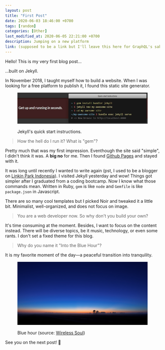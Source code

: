 ```yaml
---
layout: post
title: "First Post"
date: 2020-06-03 18:46:00 +0700
tags: [random]
categories: [Other]
last_modified_at: 2020-06-05 22:21:00 +0700
description: Jumping on a new platform
link: (supposed to be a link but I'll leave this here for GraphQL's sake)
---
```


Hello! This is my very first blog post...

...built on Jekyll.

In November 2018, I taught myself how to build a website. When I was looking for a free platform to publish it, I found this static site generator.

<figure>

  ![Jekyll's quick start instructions.](./jekyll-quick-start.jpg)

  <figcaption>Jekyll's quick start instructions.</figcaption>
</figure>


>How the hell do I run it? What is "gem"?
>

Pretty much that was my first impression. Eventhough the site said "simple", I didn't think it was. A **big no** for me. Then I found [Github Pages](https://pages.github.com/) and stayed with it.

It was long until recently I wanted to write again (pst, I used to be a blogger on [Linkin Park Indonesia](http://lpiblogsite.blogspot.com/)). I visited Jekyll yesterday and wow! Things got simpler after I graduated from a coding bootcamp. Now I know what those commands mean. Written in Ruby, `gem` is like `node` and `Gemfile` is like `package.json` in Javascript.

There are so many cool templates but I picked Noir and tweaked it a little bit. Minimalist, well-organized, and does not focus on image.

>You are a web developer now. So why don't you build your own?
>

It's time consuming at the moment. Besides, I want to focus on the content instead. There will be diverse topics, be it music, technology, or even some rants. I don't set a fixed theme for this blog.

>Why do you name it "Into the Blue Hour"?
>


It is my favorite moment of the day—a peaceful transition into tranquility.

<figure>

  ![Blue hour](./id.pinterest.com.jpg)

  <figcaption>Blue hour (source: <a href="https://wirelesssoul.net/blue-hour-wallpaper-high-definition/" target="_blank" rel="noopener noreferrer">Wireless Soul</a>)</figcaption>
</figure>

See you on the next post! 👋